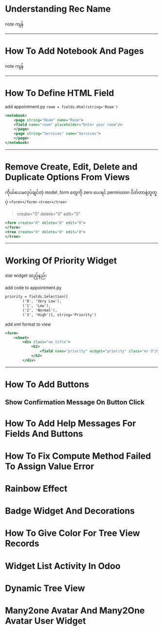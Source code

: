 
# Understanding Rec Name

note ကျန်

------------

# How To Add Notebook And Pages
note ကျန်

------------
# How To Define HTML Field

add appointment.py
`room = fields.Html(string='Room')`
```xml
<notebook>
	<page string="Room" name="Room">
	<field name="room" placeholder="Enter your room"/>
	</page>
	<page string="Services" name="Services">
	</page>
</notebook>
```
---------------

# Remove Create, Edit, Delete and Duplicate Options From Views 

ကိုယ်ပေးမလုပ်ချင်တဲ့ model ,form တွေကို zero ပေးရင် permission ပိတ်တာနဲ့တူတူပဲ့
`<form></form>` `<tree></tree>`

> create="0" delete="0" edit="0"

```xml
<form create="0" delete="0" edit="0">
</form>
<tree create="0" delete="0" edit="0">
</tree>
```

------------
# Working Of Priority Widget

star widget ထည့်နည်း

add code to appointment.py
```xml
priority = fields.Selection([
        ('0', 'Very Low'),
        ('1', 'Low'),
        ('2', 'Normal'),
        ('3', 'High')], string='Priority')
```
add xml format to view
```xml
<form>
	<sheet>
		<div class="oe_title">
			<h2>
				<field name="priority" widget="priority" class="mr-3"/>
			</h2>
		</div>
```

------------

# How To Add Buttons

## Show Confirmation Message On Button Click

# How To Add Help Messages For Fields And Buttons

# How To Fix Compute Method Failed To Assign Value Error

# Rainbow Effect

# Badge Widget And Decorations

# How To Give Color For Tree View Records

# Widget List Activity In Odoo

# Dynamic Tree View

# Many2one Avatar And Many2One Avatar User Widget 







